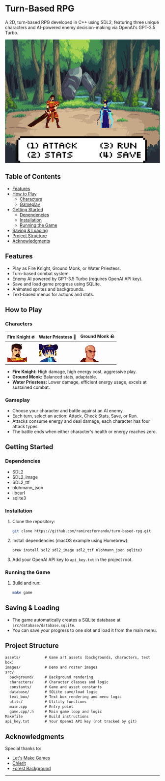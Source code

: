 # Turn-Based RPG

A 2D, turn-based RPG developed in C++ using SDL2, featuring three unique characters and AI-powered enemy decision-making via OpenAI's GPT-3.5 Turbo.

![Demo Screenshot](images/demo.png)

## Table of Contents

- [Features](#features)
- [How to Play](#how-to-play)
  - [Characters](#characters)
  - [Gameplay](#gameplay)
- [Getting Started](#getting-started)
  - [Dependencies](#dependencies)
  - [Installation](#installation)
  - [Running the Game](#running-the-game)
- [Saving & Loading](#saving--loading)
- [Project Structure](#project-structure)
- [Acknowledgments](#acknowledgments)

## Features

- Play as Fire Knight, Ground Monk, or Water Priestess.
- Turn-based combat system.
- Enemy AI powered by GPT-3.5 Turbo (requires OpenAI API key).
- Save and load game progress using SQLite.
- Animated sprites and backgrounds.
- Text-based menus for actions and stats.

## How to Play

### Characters

| Fire Knight 🔥 | Water Priestess 🌊 | Ground Monk 🪨 |
|---------------|-------------------|---------------|
| ![Fire Knight](assets/characters/fire_knight/fire_knight.png) | ![Water Priestess](assets/characters/water_priestess/water_priestess.png) | ![Ground Monk](assets/characters/ground_monk/ground_monk.png) |

- **Fire Knight:** High damage, high energy cost, aggressive play.
- **Ground Monk:** Balanced stats, adaptable.
- **Water Priestess:** Lower damage, efficient energy usage, excels at sustained combat.

### Gameplay

- Choose your character and battle against an AI enemy.
- Each turn, select an action: Attack, Check Stats, Save, or Run.
- Attacks consume energy and deal damage; each character has four attack types.
- The battle ends when either character's health or energy reaches zero.

## Getting Started

### Dependencies

- SDL2
- SDL2_image
- SDL2_ttf
- nlohmann_json
- libcurl
- sqlite3

### Installation

1. Clone the repository:
    ```sh
    git clone https://github.com/ramirezfernando/turn-based-rpg.git
    ```
2. Install dependencies (macOS example using Homebrew):
    ```sh
    brew install sdl2 sdl2_image sdl2_ttf nlohmann_json sqlite3
    ```
3. Add your OpenAI API key to `api_key.txt` in the project root.

### Running the Game

1. Build and run:
    ```sh
    make game
    ```

## Saving & Loading

- The game automatically creates a SQLite database at `src/database/database.sqlite`.
- You can save your progress to one slot and load it from the main menu.

## Project Structure

```
assets/           # Game art assets (backgrounds, characters, text box)
images/           # Demo and roster images
src/
  background/     # Background rendering
  characters/     # Character classes and logic
  constants/      # Game and asset constants
  database/       # SQLite save/load logic
  text_box/       # Text box rendering and menu logic
  utils/          # Utility functions
  main.cpp        # Entry point
  game.cpp/.h     # Main game loop and logic
Makefile          # Build instructions
api_key.txt       # Your OpenAI API key (not tracked by git)
```

## Acknowledgments

Special thanks to:
- [Let's Make Games](https://www.youtube.com/watch?v=QQzAHcojEKg&list=PLhfAbcv9cehhkG7ZQK0nfIGJC_C-wSLrx)
- [Chierit](https://chierit.itch.io/)
- [Forest Background](https://pixeljoint.com/pixelart/120493.htm)

---